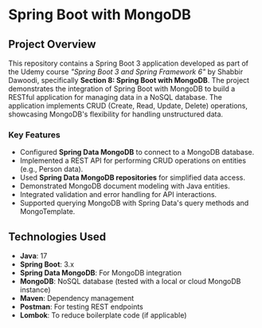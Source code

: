 # Spring Boot with MongoDB

## Project Overview
This repository contains a Spring Boot 3 application developed as part of the Udemy course *"Spring Boot 3 and Spring Framework 6"* by Shabbir Dawoodi, specifically **Section 8: Spring Boot with MongoDB**. The project demonstrates the integration of Spring Boot with MongoDB to build a RESTful application for managing data in a NoSQL database. The application implements CRUD (Create, Read, Update, Delete) operations, showcasing MongoDB's flexibility for handling unstructured data.

### Key Features
- Configured **Spring Data MongoDB** to connect to a MongoDB database.
- Implemented a REST API for performing CRUD operations on entities (e.g., Person data).
- Used **Spring Data MongoDB repositories** for simplified data access.
- Demonstrated MongoDB document modeling with Java entities.
- Integrated validation and error handling for API interactions.
- Supported querying MongoDB with Spring Data's query methods and MongoTemplate.

## Technologies Used
- **Java**: 17
- **Spring Boot**: 3.x
- **Spring Data MongoDB**: For MongoDB integration
- **MongoDB**: NoSQL database (tested with a local or cloud MongoDB instance)
- **Maven**: Dependency management
- **Postman**: For testing REST endpoints
- **Lombok**: To reduce boilerplate code (if applicable)